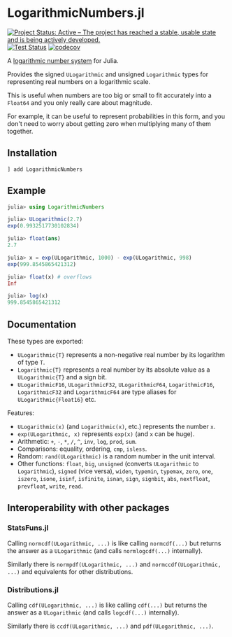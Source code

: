 # LogarithmicNumbers.jl

[![Project Status: Active – The project has reached a stable, usable state and is being actively developed.](https://www.repostatus.org/badges/latest/active.svg)](https://www.repostatus.org/#active)
[![Test Status](https://github.com/cjdoris/LogarithmicNumbers.jl/workflows/Tests/badge.svg)](https://github.com/cjdoris/LogarithmicNumbers.jl/actions?query=workflow%3ATests)
[![codecov](https://codecov.io/gh/cjdoris/LogarithmicNumbers.jl/branch/main/graph/badge.svg?token=AECCWGKRVJ)](https://codecov.io/gh/cjdoris/LogarithmicNumbers.jl)

A [logarithmic number system](https://en.wikipedia.org/wiki/Logarithmic_number_system) for
Julia.

Provides the signed `ULogarithmic` and unsigned `Logarithmic` types for representing real
numbers on a logarithmic scale.

This is useful when numbers are too big or small to fit accurately into a `Float64` and you
only really care about magnitude.

For example, it can be useful to represent probabilities in this form, and you don't need to
worry about getting zero when multiplying many of them together.

## Installation

```
] add LogarithmicNumbers
```

## Example

```julia
julia> using LogarithmicNumbers

julia> ULogarithmic(2.7)
exp(0.9932517730102834)

julia> float(ans)
2.7

julia> x = exp(ULogarithmic, 1000) - exp(ULogarithmic, 998)
exp(999.8545865421312)

julia> float(x) # overflows
Inf

julia> log(x)
999.8545865421312
```

## Documentation

These types are exported:
* `ULogarithmic{T}` represents a non-negative real number by its logarithm of type `T`.
* `Logarithmic{T}` represents a real number by its absolute value as a `ULogarithmic{T}` and
  a sign bit.
* `ULogarithmicF16`, `ULogarithmicF32`, `ULogarithmicF64`, `LogarithmicF16`,
  `LogarithmicF32` and `LogarithmicF64` are type aliases for `ULogarithmic{Float16}` etc.

Features:
* `ULogarithmic(x)` (and `Logarithmic(x)`, etc.) represents the number `x`.
* `exp(ULogarithmic, x)` represents `exp(x)` (and `x` can be huge).
* Arithmetic: `+`, `-`, `*`, `/`, `^`, `inv`, `log`, `prod`, `sum`.
* Comparisons: equality, ordering, `cmp`, `isless`.
* Random: `rand(ULogarithmic)` is a random number in the unit interval.
* Other functions: `float`, `big`, `unsigned` (converts `ULogarithmic` to `Logarithmic`),
  `signed` (vice versa), `widen`, `typemin`, `typemax`, `zero`, `one`, `iszero`, `isone`,
  `isinf`, `isfinite`, `isnan`, `sign`, `signbit`, `abs`, `nextfloat`, `prevfloat`, `write`,
  `read`.

## Interoperability with other packages

### StatsFuns.jl

Calling `normcdf(ULogarithmic, ...)` is like calling `normcdf(...)` but returns the answer
as a `ULogarithmic` (and calls `normlogcdf(...)` internally).

Similarly there is `normpdf(ULogarithmic, ...)` and `normccdf(ULogarithmic, ...)` and
equivalents for other distributions.

### Distributions.jl

Calling `cdf(ULogarithmic, ...)` is like calling `cdf(...)` but returns the answer as a
`ULogarithmic` (and calls `logcdf(...)` internally).

Similarly there is `ccdf(ULogarithmic, ...)` and `pdf(ULogarithmic, ...)`.
